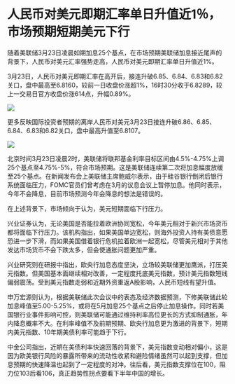 # 人民币对美元即期汇率单日升值近1％，市场预期短期美元下行

随着美联储3月23日凌晨如期加息25个基点，在市场预期美联储加息接近尾声的背景下，人民币对美元汇率强势走高，人民币对美元即期汇率单日升值近1%。

3月23日，人民币对美元即期汇率在高开后，接连升破6.85、6.84、6.83和6.82关口，盘中最高至6.8160，较前一日收盘价涨超1%，16时30分收于6.8289，较上一交易日官方收盘价涨614点，升幅0.89%。

![](https://inews.gtimg.com/newsapp_bt/0/15763952421/1000)

更多反映国际投资者预期的离岸人民币对美元3月23日接连升破6.86、6.85、6.84、6.83和6.82关口，盘中最高升值至6.8107。

![](https://inews.gtimg.com/newsapp_bt/0/15763952424/1000)

北京时间3月23日凌晨2时，美联储将联邦基金利率目标区间由4.5%-4.75%上调25个基点至4.75%-5%，符合市场预期。这是美联储连续第二次将加息幅度放缓至25个基点。在新闻发布会上美联储主席鲍威尔表示，由于硅谷银行倒闭后银行系统面临压力，FOMC官员们曾考虑在3月的议息会议上暂停加息。他同时表示，今年不会降息，目前市场预测今年会降息的想法是错误的。

在上述背景下，市场倾向于认为，美元短期面临下行压力。

兴业证券认为，无论美国是否能拉着欧洲协同宽松，今年美元相对于新兴市场货币都将面临下行压力。该机构指出，如果美国单边宽松，则海外投资人持有美债意愿恐进一步下滑，而如果美国借着银行危机拉着欧洲一起宽松，尽管美元相对于其他发达市场货币不会下跌太多，但会使通胀问题更加严重。

兴业研究则在研报中指出，欧央行加息态度坚決，立场较美联储更加鹰派，打压美元指数。但美国基本面继续相对改善，一定程度托底美元指数，预计美元指数短线偏弱震荡。受到美元指数走弱和近期外资重返A股影响，人民币短线有望升值。

申万宏源则认为，根据美联储此次会议中的表态及经济数据预测，下修美联储此轮加息峰值至5.00-5.25%，或将在5月加息25个基点之后停止加息操作。同时若美国银行业事件影响可控，则美联储可能通过维持利率高位更长的方式抑制通胀，年内降息概率不大。在利率峰值不及前期预期、欧央行加息更为激进的背景下，短期内美元指数、10年期美债利率可能趋于下行。

中金公司指出，近期在美债利率快速回落的背景下，美元指数变动相对偏小，这是因为欧美银行风险的暴露所带来的流动性收紧和避险情绪虽然可以起到支撑，但加息预期的快速降温也起到了一定程度的对冲。往后看，美元指数支撑位在100，阻力位103后看106，真正趋势性拐点要看下半年中国的增长。

